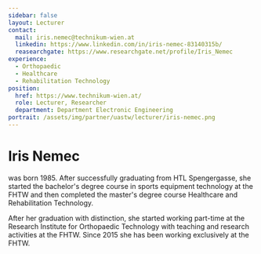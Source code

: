 ```yaml
---
sidebar: false
layout: Lecturer
contact:
  mail: iris.nemec@technikum-wien.at
  linkedin: https://www.linkedin.com/in/iris-nemec-83140315b/
  reasearchgate: https://www.researchgate.net/profile/Iris_Nemec
experience:
  - Orthopaedic
  - Healthcare
  - Rehabilitation Technology
position:
  href: https://www.technikum-wien.at/
  role: Lecturer, Researcher
  department: Department Electronic Engineering
portrait: /assets/img/partner/uastw/lecturer/iris-nemec.png
---
```


# Iris Nemec

was born 1985.
After successfully graduating from HTL Spengergasse, she started the bachelor's degree course in sports equipment technology at the FHTW and then completed the master's degree course Healthcare and Rehabilitation Technology.

<!-- more -->

After her graduation with distinction, she started working part-time at the Research Institute for Orthopaedic Technology with teaching and research activities at the FHTW.
Since 2015 she has been working exclusively at the FHTW.
